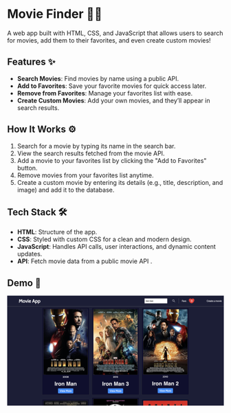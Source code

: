 # Movie Finder 🎥✨  

A web app built with HTML, CSS, and JavaScript that allows users to search for movies, add them to their favorites, and even create custom movies!  

## Features ✨  
- **Search Movies**: Find movies by name using a public API.  
- **Add to Favorites**: Save your favorite movies for quick access later.  
- **Remove from Favorites**: Manage your favorites list with ease.  
- **Create Custom Movies**: Add your own movies, and they’ll appear in search results.  


## How It Works ⚙️  
1. Search for a movie by typing its name in the search bar.  
2. View the search results fetched from the movie API.  
3. Add a movie to your favorites list by clicking the "Add to Favorites" button.  
4. Remove movies from your favorites list anytime.  
5. Create a custom movie by entering its details (e.g., title, description, and image) and add it to the database.  

## Tech Stack 🛠️  
- **HTML**: Structure of the app.  
- **CSS**: Styled with custom CSS for a clean and modern design.  
- **JavaScript**: Handles API calls, user interactions, and dynamic content updates.  
- **API**: Fetch movie data from a public movie API .

## Demo 🚀  
![App Demo](./img/demo.png)
